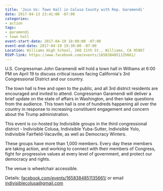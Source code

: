 ```yaml
---
title: 'Join Us: Town Hall in Colusa County with Rep. Garamendi'
date: 2017-04-13 23:41:00 -07:00
categories:
- action
tags:
- garamendi
- town hall
event-start-date: 2017-04-19 18:00:00 -07:00
event-end-date: 2017-04-19 19:30:00 -07:00
Location: Williams High School, 260 11th St., Williams, CA 95987
RSVP-link: https://www.facebook.com/events/1658384851135661/
---
```


U.S. Congressman John Garamendi will hold a town hall in Williams at 6:00 PM on April 19 to discuss critical issues facing California's 3rd Congressional District and our country. 

The town hall is free and open to the public, and all 3rd district residents are encouraged and invited to attend. Congressman Garamendi will deliver a brief update on the state of affairs in Washington, and then take questions from the audience. This town hall is one of hundreds happening all over the country in response to increasing constituent engagement and concern about the Trump administration. 

This event is co-hosted by Indivisible groups in the third congressional district -
Indivisible Colusa, Indivisible Yuba-Sutter, Indivisible Yolo, Indivisible Fairfield-Vacaville, as well as Democracy Winters.

These groups have more than 1,000 members. Every day these members are taking action, and working to connect with their members of Congress, fight for progressive values at every level of government, and protect our democracy and rights. 

The venue is wheelchair accessible. 

Details: [facebook.com/events/1658384851135661/](https://www.facebook.com/events/1658384851135661/)
or email [indivisiblecolusa@gmail.com](mailto:indivisiblecolusa@gmail.com)